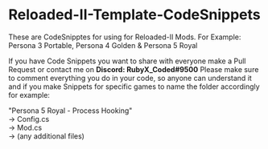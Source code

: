 # Reloaded-II-Template-CodeSnippets
These are CodeSnipptes for using for Reloaded-II Mods. For Example: Persona 3 Portable, Persona 4 Golden &amp; Persona 5 Royal

If you have Code Snippets you want to share with everyone make a Pull Request or contact me on **Discord: RubyX_Coded#9500**
Please make sure to comment everything you do in your code, so anyone can understand it and if you make Snippets for specific games to name the folder accordingly for example:

"Persona 5 Royal - Process Hooking\"  
-> Config.cs  
-> Mod.cs  
-> (any additional files)  
